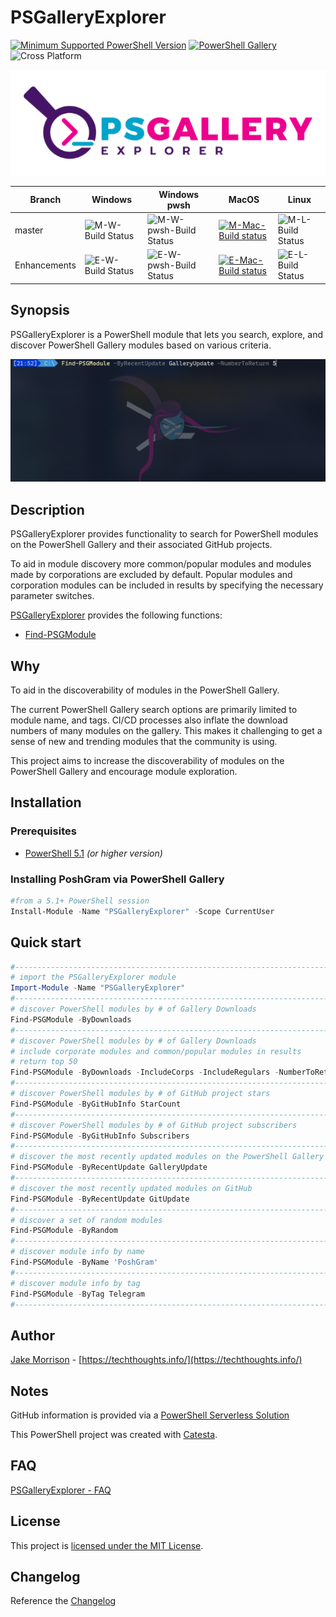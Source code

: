 # PSGalleryExplorer

[![Minimum Supported PowerShell Version](https://img.shields.io/badge/PowerShell-5.1+-blue.svg)](https://github.com/PowerShell/PowerShell)
[![PowerShell Gallery][psgallery-img]][psgallery-site]
![Cross Platform](https://img.shields.io/badge/platform-windows%20%7C%20macos%20%7C%20linux-lightgrey)

[psgallery-img]:   https://img.shields.io/powershellgallery/dt/PSGalleryExplorer.svg
[psgallery-site]:  https://www.powershellgallery.com/packages/PSGalleryExplorer
[psgallery-v1]:    https://www.powershellgallery.com/packages/PSGalleryExplorer/0.8.0

<p align="center">
    <img src="./media/PSGalleryExplorer.PNG" alt="PSGalleryExplorer Logo" >
</p>

Branch | Windows | Windows pwsh | MacOS | Linux
--- | --- | --- | --- | --- |
master | ![M-W-Build Status](https://codebuild.us-west-2.amazonaws.com/badges?uuid=eyJlbmNyeXB0ZWREYXRhIjoiOTJOZzFQaFk2RTNMa1U4bTRiaER4RmpNYXAwcE8zZ3B1c2VXZGsxRDdyZnJqZXJhL2pLRW5VYU0yclIrOFUyMmQ3Qnk2SDFmSlFzeHJkK3Y4ZFBnV3lzPSIsIml2UGFyYW1ldGVyU3BlYyI6Ik1GcC9UZUdSamliL1J2aC8iLCJtYXRlcmlhbFNldFNlcmlhbCI6MX0%3D&branch=master) | ![M-W-pwsh-Build Status](https://codebuild.us-west-2.amazonaws.com/badges?uuid=eyJlbmNyeXB0ZWREYXRhIjoiQkw3ZlhRdzVNdW9CTWdsUHYzVDRSdm1sbXgrR2RxanQwUWU2V3ZHSGNGbVdpMTdXbkJjVzhRRWNZRUZMSHQ1RUxPV01pdXkwbWMxdWhxVFNJQkNSK1pZPSIsIml2UGFyYW1ldGVyU3BlYyI6IkhEK0NTdDd0RFhhbUNwUjgiLCJtYXRlcmlhbFNldFNlcmlhbCI6MX0%3D&branch=master) | [![M-Mac-Build status]()]() | ![M-L-Build Status](https://codebuild.us-west-2.amazonaws.com/badges?uuid=eyJlbmNyeXB0ZWREYXRhIjoiQmxlOUwwZmw0eHVKL3lxL1N6TmV2MitET29iemM1a21JSnVZRGlEMTVFemFTN1FoQlpRTi9jOTEzb25pM2NBQnhNbEJqcFlyUVZHckx6d051ZzF4WHVzPSIsIml2UGFyYW1ldGVyU3BlYyI6Im1QS205UzNtWlBtL1NWSFciLCJtYXRlcmlhbFNldFNlcmlhbCI6MX0%3D&branch=master) |
Enhancements | ![E-W-Build Status](https://codebuild.us-west-2.amazonaws.com/badges?uuid=eyJlbmNyeXB0ZWREYXRhIjoiRG02SDVSOWRKVUphU3ZzOHB4Z3ZFUEtvTUxFZm9DQWV0MEUvTGpxMW9nZWVDNm5HblFDYndRdlI1UzlZTlhlcFhyb2FaSUhJUnZIZUIxRDViMWJXazdnPSIsIml2UGFyYW1ldGVyU3BlYyI6IldLVm1oWkdINnR3ZnB2MEsiLCJtYXRlcmlhbFNldFNlcmlhbCI6MX0%3D&branch=master) | ![E-W-pwsh-Build Status](https://codebuild.us-west-2.amazonaws.com/badges?uuid=eyJlbmNyeXB0ZWREYXRhIjoiRFBaODZ1M2dsTlpTREJUQW4zdktmQjhIQmpoaTRBdmJFWU5UQkNCWGgrNFAzOTR2bjRXdkpXdzB3dy9JSlZlSVZkTW9uWTkxNDFzUEwxd0t1WnRKRTlrPSIsIml2UGFyYW1ldGVyU3BlYyI6InJ2TFRxOTNuWElmaEtwbzUiLCJtYXRlcmlhbFNldFNlcmlhbCI6MX0%3D&branch=master) | [![E-Mac-Build status]()]()| ![E-L-Build Status](https://codebuild.us-west-2.amazonaws.com/badges?uuid=eyJlbmNyeXB0ZWREYXRhIjoidmgxTi9IWlhzVllKc0V0dnJMa1hXWUwxdjBKeWZUMFZvdGt2NGFmbmZRMjlYRnVzcWhTRVpncUZkNmttWHA3bUM5VFRIN0ZXSWRyczNqQWtneGt2czZBPSIsIml2UGFyYW1ldGVyU3BlYyI6InQveXR1aWV1VFVOcVlZQXciLCJtYXRlcmlhbFNldFNlcmlhbCI6MX0%3D&branch=master) |

## Synopsis

PSGalleryExplorer is a PowerShell module that lets you search, explore, and discover PowerShell Gallery modules based on various criteria.

![PSGalleryExplorer Gif Demo](media/psgalleryexplorer.gif "PSGalleryExplorer in action")

## Description

PSGalleryExplorer provides functionality to search for PowerShell modules on the PowerShell Gallery and their associated GitHub projects.

To aid in module discovery more common/popular modules and modules made by corporations are excluded by default. Popular modules and corporation modules can be included in results by specifying the necessary parameter switches.

[PSGalleryExplorer](https://github.com/techthoughts2/PSGalleryExplorer/blob/master/docs/PSGalleryExplorer.md) provides the following functions:

* [Find-PSGModule](https://github.com/techthoughts2/PSGalleryExplorer/blob/master/docs/Find-PSGModule.md)

## Why

To aid in the discoverability of modules in the PowerShell Gallery.

The current PowerShell Gallery search options are primarily limited to module name, and tags. CI/CD processes also inflate the download numbers of many modules on the gallery. This makes it challenging to get a sense of new and trending modules that the community is using.

This project aims to increase the discoverability of modules on the PowerShell Gallery and encourage module exploration.

## Installation

### Prerequisites

* [PowerShell 5.1](https://github.com/PowerShell/PowerShell) *(or higher version)*

### Installing PoshGram via PowerShell Gallery

```powershell
#from a 5.1+ PowerShell session
Install-Module -Name "PSGalleryExplorer" -Scope CurrentUser
```

## Quick start

```powershell
#------------------------------------------------------------------------------------------------
# import the PSGalleryExplorer module
Import-Module -Name "PSGalleryExplorer"
#------------------------------------------------------------------------------------------------
# discover PowerShell modules by # of Gallery Downloads
Find-PSGModule -ByDownloads
#------------------------------------------------------------------------------------------------
# discover PowerShell modules by # of Gallery Downloads
# include corporate modules and common/popular modules in results
# return top 50
Find-PSGModule -ByDownloads -IncludeCorps -IncludeRegulars -NumberToReturn 50
#------------------------------------------------------------------------------------------------
# discover PowerShell modules by # of GitHub project stars
Find-PSGModule -ByGitHubInfo StarCount
#------------------------------------------------------------------------------------------------
# discover PowerShell modules by # of GitHub project subscribers
Find-PSGModule -ByGitHubInfo Subscribers
#------------------------------------------------------------------------------------------------
# discover the most recently updated modules on the PowerShell Gallery
Find-PSGModule -ByRecentUpdate GalleryUpdate
#------------------------------------------------------------------------------------------------
# discover the most recently updated modules on GitHub
Find-PSGModule -ByRecentUpdate GitUpdate
#------------------------------------------------------------------------------------------------
# discover a set of random modules
Find-PSGModule -ByRandom
#------------------------------------------------------------------------------------------------
# discover module info by name
Find-PSGModule -ByName 'PoshGram'
#------------------------------------------------------------------------------------------------
# discover module info by tag
Find-PSGModule -ByTag Telegram
#------------------------------------------------------------------------------------------------
```

## Author

[Jake Morrison](https://twitter.com/JakeMorrison) - [https://techthoughts.info/](https://techthoughts.info/)

## Notes

GitHub information is provided via a [PowerShell Serverless Solution](docs/PowerShell_Serverless.md)

This PowerShell project was created with [Catesta](https://github.com/techthoughts2/Catesta).

## FAQ

[PSGalleryExplorer - FAQ](docs/PSGalleryExplorer-FAQ.md)

## License

This project is [licensed under the MIT License](LICENSE).

## Changelog

Reference the [Changelog](.github/CHANGELOG.md)
